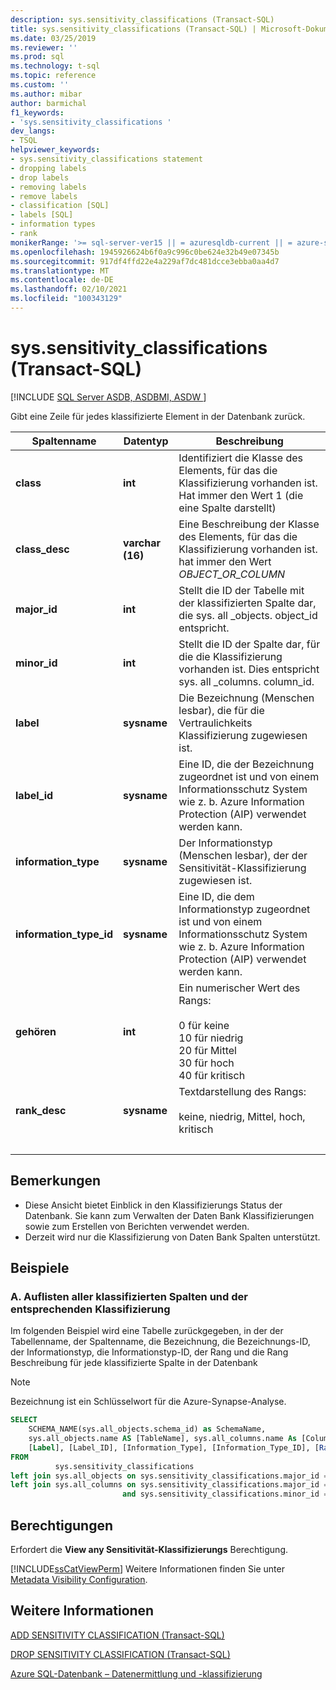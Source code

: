 ```yaml
---
description: sys.sensitivity_classifications (Transact-SQL)
title: sys.sensitivity_classifications (Transact-SQL) | Microsoft-Dokumentation
ms.date: 03/25/2019
ms.reviewer: ''
ms.prod: sql
ms.technology: t-sql
ms.topic: reference
ms.custom: ''
ms.author: mibar
author: barmichal
f1_keywords:
- 'sys.sensitivity_classifications '
dev_langs:
- TSQL
helpviewer_keywords:
- sys.sensitivity_classifications statement
- dropping labels
- drop labels
- removing labels
- remove labels
- classification [SQL]
- labels [SQL]
- information types
- rank
monikerRange: '>= sql-server-ver15 || = azuresqldb-current || = azure-sqldw-latest'
ms.openlocfilehash: 1945926624b6f0a9c996c0be624e32b49e07345b
ms.sourcegitcommit: 917df4ffd22e4a229af7dc481dcce3ebba0aa4d7
ms.translationtype: MT
ms.contentlocale: de-DE
ms.lasthandoff: 02/10/2021
ms.locfileid: "100343129"
---
```

# <a name="syssensitivity_classifications-transact-sql"></a>sys.sensitivity_classifications (Transact-SQL)
[!INCLUDE [SQL Server ASDB, ASDBMI, ASDW ](../../includes/applies-to-version/sql-asdb-asdbmi-asa.md)]

Gibt eine Zeile für jedes klassifizierte Element in der Datenbank zurück.

|Spaltenname|Datentyp|Beschreibung|
|-----------------|---------------|-----------------|  
|**class**|**int**|Identifiziert die Klasse des Elements, für das die Klassifizierung vorhanden ist. Hat immer den Wert 1 (die eine Spalte darstellt)|  
|**class_desc**|**varchar (16)**|Eine Beschreibung der Klasse des Elements, für das die Klassifizierung vorhanden ist. hat immer den Wert *OBJECT_OR_COLUMN*|  
|**major_id**|**int**|Stellt die ID der Tabelle mit der klassifizierten Spalte dar, die sys. all _objects. object_id entspricht.|  
|**minor_id**|**int**|Stellt die ID der Spalte dar, für die die Klassifizierung vorhanden ist. Dies entspricht sys. all _columns. column_id.|   
|**label**|**sysname**|Die Bezeichnung (Menschen lesbar), die für die Vertraulichkeits Klassifizierung zugewiesen ist.|  
|**label_id**|**sysname**|Eine ID, die der Bezeichnung zugeordnet ist und von einem Informationsschutz System wie z. b. Azure Information Protection (AIP) verwendet werden kann.|  
|**information_type**|**sysname**|Der Informationstyp (Menschen lesbar), der der Sensitivität-Klassifizierung zugewiesen ist.|  
|**information_type_id**|**sysname**|Eine ID, die dem Informationstyp zugeordnet ist und von einem Informationsschutz System wie z. b. Azure Information Protection (AIP) verwendet werden kann.|  
|**gehören**|**int**|Ein numerischer Wert des Rangs: <br><br>0 für keine<br>10 für niedrig<br>20 für Mittel<br>30 für hoch<br>40 für kritisch| 
|**rank_desc**|**sysname**|Textdarstellung des Rangs:  <br><br>keine, niedrig, Mittel, hoch, kritisch|  
| &nbsp; | &nbsp; | &nbsp; |

## <a name="remarks"></a>Bemerkungen  

- Diese Ansicht bietet Einblick in den Klassifizierungs Status der Datenbank. Sie kann zum Verwalten der Daten Bank Klassifizierungen sowie zum Erstellen von Berichten verwendet werden.
- Derzeit wird nur die Klassifizierung von Daten Bank Spalten unterstützt.
 
## <a name="examples"></a>Beispiele

### <a name="a-listing-all-classified-columns-and-their-corresponding-classification"></a>A. Auflisten aller klassifizierten Spalten und der entsprechenden Klassifizierung

Im folgenden Beispiel wird eine Tabelle zurückgegeben, in der der Tabellenname, der Spaltenname, die Bezeichnung, die Bezeichnungs-ID, der Informationstyp, die Informationstyp-ID, der Rang und die Rang Beschreibung für jede klassifizierte Spalte in der Datenbank

> [!NOTE]
> Bezeichnung ist ein Schlüsselwort für die Azure-Synapse-Analyse.

```sql
SELECT
    SCHEMA_NAME(sys.all_objects.schema_id) as SchemaName,
    sys.all_objects.name AS [TableName], sys.all_columns.name As [ColumnName],
    [Label], [Label_ID], [Information_Type], [Information_Type_ID], [Rank], [Rank_Desc]
FROM
          sys.sensitivity_classifications
left join sys.all_objects on sys.sensitivity_classifications.major_id = sys.all_objects.object_id
left join sys.all_columns on sys.sensitivity_classifications.major_id = sys.all_columns.object_id
                         and sys.sensitivity_classifications.minor_id = sys.all_columns.column_id
```

## <a name="permissions"></a>Berechtigungen  
 Erfordert die **View any Sensitivität-Klassifizierungs** Berechtigung. 
 
 [!INCLUDE[ssCatViewPerm](../../includes/sscatviewperm-md.md)] Weitere Informationen finden Sie unter [Metadata Visibility Configuration](../../relational-databases/security/metadata-visibility-configuration.md).  

## <a name="see-also"></a>Weitere Informationen  

[ADD SENSITIVITY CLASSIFICATION (Transact-SQL)](../../t-sql/statements/add-sensitivity-classification-transact-sql.md)

[DROP SENSITIVITY CLASSIFICATION (Transact-SQL)](../../t-sql/statements/drop-sensitivity-classification-transact-sql.md)

[Azure SQL-Datenbank – Datenermittlung und -klassifizierung](/azure/azure-sql/database/data-discovery-and-classification-overview)